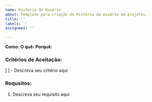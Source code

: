 ```yaml
---
name: História de Usuário
about: Template para criação de História de Usuário em projetos.
title: ''
labels: ''
assignees: ''

---
```


**Como:**
**O quê:**
**Porquê:**

### Critérios de Aceitação:
[ ] - Descreva seu critério aqui

### Requsitos:
1. Descreva seu requisito aqui
